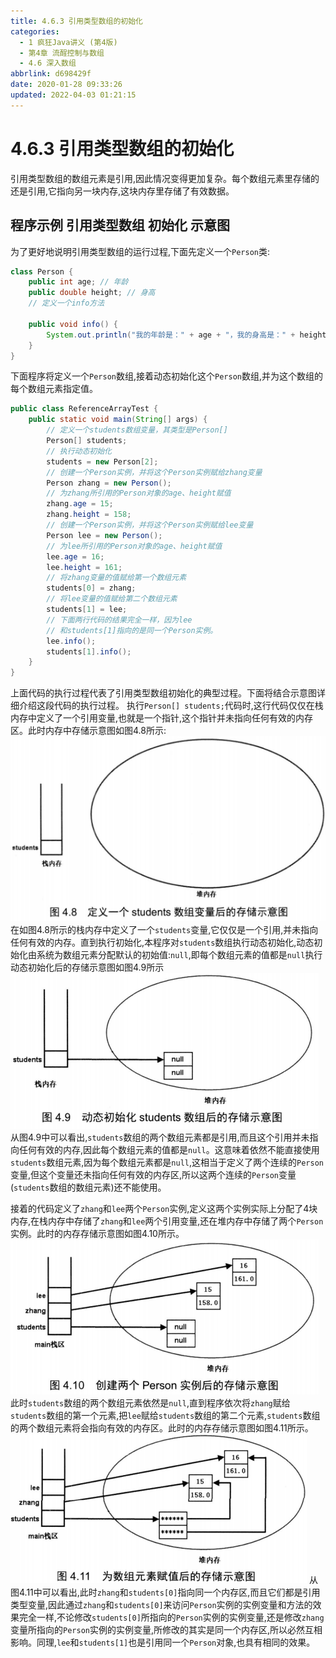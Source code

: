 ```yaml
---
title: 4.6.3 引用类型数组的初始化
categories: 
  - 1 疯狂Java讲义 (第4版)
  - 第4章 流酲控制与数组
  - 4.6 深入数组
abbrlink: d698429f
date: 2020-01-28 09:33:26
updated: 2022-04-03 01:21:15
---
```

# 4.6.3 引用类型数组的初始化
引用类型数组的数组元素是引用,因此情况变得更加复杂。每个数组元素里存储的还是引用,它指向另一块内存,这块内存里存储了有效数据。
## 程序示例 引用类型数组 初始化 示意图
为了更好地说明引用类型数组的运行过程,下面先定义一个`Person`类:
```java
class Person {
    public int age; // 年龄
    public double height; // 身高
    // 定义一个info方法

    public void info() {
        System.out.println("我的年龄是：" + age + "，我的身高是：" + height);
    }
}
```
下面程序将定义一个`Person`数组,接着动态初始化这个`Person`数组,并为这个数组的每个数组元素指定值。
```java
public class ReferenceArrayTest {
    public static void main(String[] args) {
        // 定义一个students数组变量，其类型是Person[]
        Person[] students;
        // 执行动态初始化
        students = new Person[2];
        // 创建一个Person实例，并将这个Person实例赋给zhang变量
        Person zhang = new Person();
        // 为zhang所引用的Person对象的age、height赋值
        zhang.age = 15;
        zhang.height = 158;
        // 创建一个Person实例，并将这个Person实例赋给lee变量
        Person lee = new Person();
        // 为lee所引用的Person对象的age、height赋值
        lee.age = 16;
        lee.height = 161;
        // 将zhang变量的值赋给第一个数组元素
        students[0] = zhang;
        // 将lee变量的值赋给第二个数组元素
        students[1] = lee;
        // 下面两行代码的结果完全一样，因为lee
        // 和students[1]指向的是同一个Person实例。
        lee.info();
        students[1].info();
    }
}
```
上面代码的执行过程代表了引用类型数组初始化的典型过程。下面将结合示意图详细介绍这段代码的执行过程。
执行`Person[] students;`代码时,这行代码仅仅在栈内存中定义了一个引用变量,也就是一个指针,这个指针并未指向任何有效的内存区。此时内存中存储示意图如图4.8所示:
![这里有一张图片](https://raw.githubusercontent.com/lanlan2017/images/master/CrazyJavaHandout4/Chapter4/4.6.3/1.png)
在如图4.8所示的栈内存中定义了一个`students`变量,它仅仅是一个引用,并未指向任何有效的内存。直到执行初始化,本程序对`students`数组执行动态初始化,动态初始化由系统为数组元素分配默认的初始值:`null`,即每个数组元素的值都是`null`执行动态初始化后的存储示意图如图4.9所示
![这里有一张图片](https://raw.githubusercontent.com/lanlan2017/images/master/CrazyJavaHandout4/Chapter4/4.6.3/2.png)
从图4.9中可以看出,`students`数组的两个数组元素都是引用,而且这个引用并未指向任何有效的内存,因此每个数组元素的值都是`null`。这意味着依然不能直接使用`students`数组元素,因为每个数组元素都是`null`,这相当于定义了两个连续的`Person`变量,但这个变量还未指向任何有效的内存区,所以这两个连续的`Person`变量(`students`数组的数组元素)还不能使用。

接着的代码定义了`zhang`和`lee`两个`Person`实例,定义这两个实例实际上分配了4块内存,在栈内存中存储了`zhang`和`lee`两个引用变量,还在堆内存中存储了两个`Person`实例。此时的内存存储示意图如图4.10所示。
![这里有一张图片](https://raw.githubusercontent.com/lanlan2017/images/master/CrazyJavaHandout4/Chapter4/4.6.3/3.png)
此时`students`数组的两个数组元素依然是`null`,直到程序依次将`zhang`赋给`students`数组的第一个元素,把`lee`赋给`students`数组的第二个元素,`students`数组的两个数组元素将会指向有效的内存区。此时的内存存储示意图如图4.11所示。
![这里有一张图片](https://raw.githubusercontent.com/lanlan2017/images/master/CrazyJavaHandout4/Chapter4/4.6.3/4.png)
从图4.11中可以看出,此时`zhang`和`students[0]`指向同一个内存区,而且它们都是引用类型变量,因此通过`zhang`和`students[0]`来访问`Person`实例的实例变量和方法的效果完全一样,不论修改`students[0]`所指向的`Person`实例的实例变量,还是修改`zhang`变量所指向的`Person`实例的实例变量,所修改的其实是同一个内存区,所以必然互相影响。同理,`lee`和`students[1]`也是引用同一个`Person`对象,也具有相同的效果。
